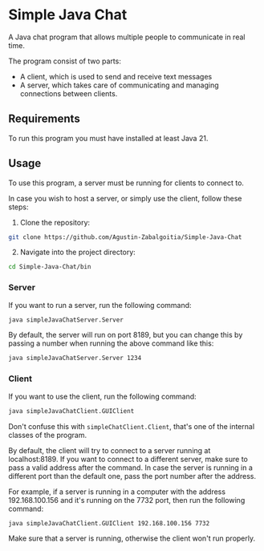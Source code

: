 # Simple Java Chat
A Java chat program that allows multiple people to communicate in real time.

The program consist of two parts:
- A client, which is used to send and receive text messages
- A server, which takes care of communicating and managing connections between clients.

## Requirements
To run this program you must have installed at least Java 21.

## Usage
To use this program, a server must be running for clients to connect to.

In case you wish to host a server, or simply use the client, follow these steps: 
1. Clone the repository:
```bash
git clone https://github.com/Agustin-Zabalgoitia/Simple-Java-Chat
```
2. Navigate into the project directory:
```bash
cd Simple-Java-Chat/bin
```
### Server
If you want to run a server, run the following command:
```bash
java simpleJavaChatServer.Server
```

By default, the server will run on port 8189, but you can change this by passing a number when running the above command like this:
```bash
java simpleJavaChatServer.Server 1234
```
### Client
If you want to use the client, run the following command:
```bash
java simpleJavaChatClient.GUIClient
```
Don't confuse this with `simpleChatClient.Client`, that's one of the internal classes of the program.

By default, the client will try to connect to a server running at localhost:8189. If you want to connect to a different server, make sure to pass a valid address after the command. 
In case the server is running in a different port than the default one, pass the port number after the address.

For example, if a server is running in a computer with the address 192.168.100.156 and it's running on the 7732 port, then run the following command:
```bash
java simpleJavaChatClient.GUIClient 192.168.100.156 7732
```

Make sure that a server is running, otherwise the client won't run properly.

